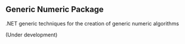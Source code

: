 ## Generic Numeric Package

.NET generic techniques for the creation of generic numeric algorithms

(Under development)
